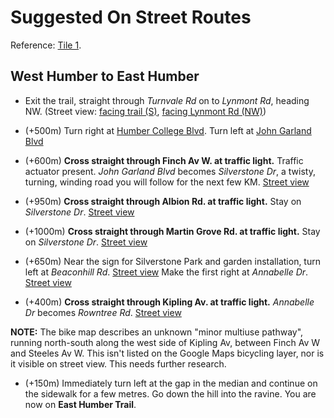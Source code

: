 # Suggested On Street Routes

Reference: [Tile 1](http://www1.toronto.ca/City%20Of%20Toronto/Transportation%20Services/Cycling/Files/images/maps/downloads/2013_CyclingMap_tile1.png). 

## West Humber to East Humber

* Exit the trail, straight through *Turnvale Rd* on to *Lynmont Rd*, heading NW. (Street view: [facing trail (S)](https://www.google.ca/maps/@43.728473,-79.591935,3a,75y,167.35h,77.23t/data=!3m4!1e1!3m2!1s2koeL4TXa3E-7zyomThYyg!2e0), [facing Lynmont Rd (NW)](https://www.google.ca/maps/@43.728473,-79.591935,3a,65.8y,328.4h,87.74t/data=!3m4!1e1!3m2!1s2koeL4TXa3E-7zyomThYyg!2e0))

* (+500m) Turn right at [Humber College Blvd](https://www.google.ca/maps/@43.731857,-79.595886,3a,75y,351.89h,91.1t/data=!3m4!1e1!3m2!1sIOk6QR3BC5650-G78TYK2Q!2e0). Turn left at [John Garland Blvd](https://www.google.ca/maps/@43.73371,-79.593642,3a,75y,43.24h,85.22t/data=!3m4!1e1!3m2!1sxmAfF6Lf7HzCUe5YynlzEQ!2e0)

* (+600m) **Cross straight through Finch Av W. at traffic light.** Traffic actuator present. *John Garland Blvd* becomes *Silverstone Dr*, a twisty, turning, winding road you will follow for the next few KM. [Street view](https://www.google.ca/maps/@43.735814,-79.594816,3a,75y,346.12h,90.51t/data=!3m4!1e1!3m2!1sGqjMLHXHhECec819y_HMqA!2e0!5m1!1e3)

* (+950m) **Cross straight through Albion Rd. at traffic light.** Stay on *Silverstone Dr*. [Street view](https://www.google.ca/maps/@43.742742,-79.600114,3a,75y,17.5h,92.47t/data=!3m4!1e1!3m2!1svsCVn5XfmgMYk94091ftXw!2e0)

* (+1000m) **Cross straight through Martin Grove Rd. at traffic light.** Stay on *Silverstone Dr*. [Street view](https://www.google.ca/maps/@43.75087,-79.598821,3a,75y,79.63h,94.03t/data=!3m4!1e1!3m2!1sz62J5L2Egbmhl3GsrxcCsA!2e0)

* (+650m) Near the sign for Silverstone Park and garden installation, turn left at *Beaconhill Rd*. [Street view](https://www.google.ca/maps/@43.752655,-79.5917,3a,76.7y,125.67h,84.26t/data=!3m4!1e1!3m2!1sKw2468T1gCWfsjkyBg19VA!2e0) Make the first right at *Annabelle Dr*. [Street view](https://www.google.ca/maps/@43.752903,-79.590001,3a,75y,92.8h,82.65t/data=!3m4!1e1!3m2!1szL3xYaxduSYlWmCN9aZeqg!2e0)

* (+400m) **Cross straight through Kipling Av. at traffic light.** *Annabelle Dr* becomes *Rowntree Rd*. [Street view](https://www.google.ca/maps/@43.750908,-79.586152,3a,75y,77.72h,92.28t/data=!3m4!1e1!3m2!1syApEI--JE1zcp95vMH93YQ!2e0)

**NOTE:** The bike map describes an unknown "minor multiuse pathway", running north-south along the west side of Kipling Av, between Finch Av W and Steeles Av W. This isn't listed on the Google Maps bicycling layer, nor is it visible on street view. This needs further research. 

* (+150m) Immediately turn left at the gap in the median and continue on the sidewalk for a few metres. Go down the hill into the ravine. You are now on **East Humber Trail**.

